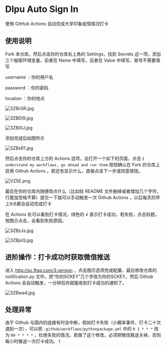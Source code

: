 # Dlpu Auto Sign In
使用 GitHub Actions 自动完成大学印象疫情情况打卡

## 使用说明

Fork 本仓库，然后点击你的仓库右上角的 Settings，找到 Secrets 这一项，添加三个秘密环境变量，前者在 Name 中填写，后者在 Value 中填写，冒号不需要填写

username ：你的用户名

password ：你的密码

location ：你的地点

![3ZBrGR.jpg](https://s2.ax1x.com/2020/02/20/3ZBrGR.jpg)

![3ZBDi9.jpg](https://s2.ax1x.com/2020/02/20/3ZBDi9.jpg)

![3ZB0IJ.jpg](https://s2.ax1x.com/2020/02/20/3ZB0IJ.jpg)

添加完成后如图所示

![3ZBsR1.jpg](https://s2.ax1x.com/2020/02/20/3ZBsR1.jpg)

然后点击你的仓库上方的 Actions 选项，会打开一个如下的页面，点击 `I understand my workflows, go ahead and run them`
 按钮确认在 Fork 的仓库上启用 Github Actions 。若还有显示什么，直接点击下一步或同意按钮。
 
![VZ5E.png](https://img.xirikm.net/images/VZ5E.png)
 
最后在你的仓库内随便改点什么（比如给 README 文件删掉或者增加几个字符，行尾加空格不算）提交一下就可以手动触发一次 Github Actions ，以后每天的早上9点都会自动完成打卡

在 Actions 处可以看到打卡情况，绿色的 √ 表示打卡成功，若失败，点击标题，按图示点击，会看到失败原因。

![3ZBzJs.jpg](https://s2.ax1x.com/2020/02/20/3ZBzJs.jpg)

![3ZBjoQ.jpg](https://s2.ax1x.com/2020/02/20/3ZBjoQ.jpg)

## 进阶操作：打卡成功时获取微信推送

进入 http://sc.ftqq.com/3.version ，点击图示选项完成配置，最后修改仓库的 notification.py 文件，把“你的SCKEY”几个字改为你的SCKEY。然后 Github Actions 会自动触发，一分钟后你就能收到打卡成功的通知了。

![3ZBwa4.jpg](https://s2.ax1x.com/2020/02/20/3ZBwa4.jpg)

## 处理异常

由于 Github 与国内的连接有时会中断，假如打卡失败（小概率事件，打卡二十次遇到一次），可以把 `.github/workflows/pythonpackage.yml` 中的 `0 1 * * *` 改为 `60 * * * *` ，杜绝失败的情况。若做了这个修改，必须把微信推送关掉，否则每小时推送一次打卡成功。
t
